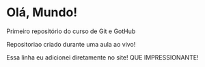 # Olá, Mundo!
 Primeiro repositório do curso de Git e GotHub

 Repositoriao criado durante uma aula ao vivo!

Essa linha eu adicionei diretamente no site! QUE IMPRESSIONANTE!
